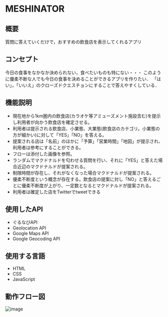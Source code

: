 # MESHINATOR

## 概要
質問に答えていくだけで，おすすめの飲食店を表示してくれるアプリ

## コンセプト
今日の食事をなかなか決められない，食べたいものも特にない・・・
このように優柔不断な人でも今日の食事を決めることができるアプリを作りたい．
「はい」，「いいえ」のクローズドクエスチョンにすることで答えやすくしている．

## 機能説明
- 現在地から1km圏内の飲食店(カラオケ等アミューズメント施設含む)を提示し利用者が向かう飲食店を確定させる。
- 利用者は提示される飲食店、小業態、大業態(飲食店のカテゴリ。小業態の方が細かい)に対して「YES」「NO」を答える。
- 提案される店は「名前」のほかに「予算」「営業時間」「地図」が提示され、利用者は参考にすることができる。
- フローは添付した画像を参照。
- ランダムでマクドナルドを匂わせる質問を行い、それに「YES」と答えた場合近辺のマクドナルドが提案される。
- 制限時間が存在し、それがなくなった場合マクドナルドが提案される。
- 優柔不断度という概念が存在する。飲食店の提案に対し「NO」と答えるごとに優柔不断度が上がり、一定数となるとマクドナルドが提案される。
- 利用者は確定した店をTwitterでtweetできる

## 使用したAPI
- ぐるなびAPI
- Geolocation API
- Google Maps API
- Google Geocoding API

## 使用する言語
- HTML
- CSS
- JavaScript

## 動作フロー図
![image](https://user-images.githubusercontent.com/32755305/35554705-fdcd4200-05df-11e8-9231-60f4bccc7a3d.png)

